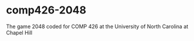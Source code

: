 # comp426-2048
 The game 2048 coded for COMP 426 at the University of North Carolina at Chapel Hill
